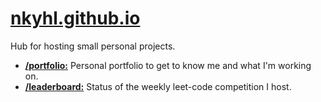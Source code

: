 # [nkyhl.github.io](https://github.com/NKyhl)
Hub for hosting small personal projects.

* [**/portfolio:**](https://nkyhl.github.io/portfolio) Personal portfolio to get to know me and what I'm working on.
* [**/leaderboard:**](https://nkyhl.github.io/leaderboard) Status of the weekly leet-code competition I host.
